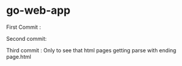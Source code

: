 # go-web-app

First Commit : 

Second commit:

Third commit : Only to see that html pages getting parse with ending page.html
